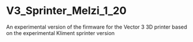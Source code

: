 # V3_Sprinter_Melzi_1_20
An experimental version of the firmware for the Vector 3 3D printer based on the experimental Kliment sprinter version
